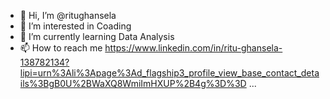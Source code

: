 - 👋 Hi, I’m @ritughansela
- 👀 I’m interested in Coading
- 🌱 I’m currently learning Data Analysis
- 📫 How to reach me https://www.linkedin.com/in/ritu-ghansela-138782134?lipi=urn%3Ali%3Apage%3Ad_flagship3_profile_view_base_contact_details%3BgB0U%2BWaXQ8WmiImHXUP%2B4g%3D%3D ...

